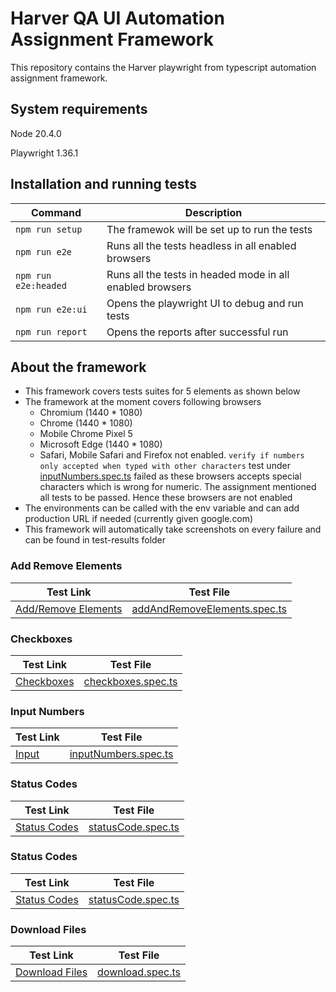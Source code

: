 # Harver QA UI Automation Assignment Framework

This repository contains the Harver playwright from typescript automation assignment framework.

## System requirements

Node 20.4.0

Playwright 1.36.1

## Installation and running tests

| Command              | Description                                               |
| -------------------- | --------------------------------------------------------- |
| `npm run setup`      | The framewok will be set up to run the tests              |
| `npm run e2e`        | Runs all the tests headless in all enabled browsers       |
| `npm run e2e:headed` | Runs all the tests in headed mode in all enabled browsers |
| `npm run e2e:ui`     | Opens the playwright UI to debug and run tests            |
| `npm run report`     | Opens the reports after successful run                    |

## About the framework

- This framework covers tests suites for 5 elements as shown below
- The framework at the moment covers following browsers
  - Chromium (1440 \* 1080)
  - Chrome (1440 \* 1080)
  - Mobile Chrome Pixel 5
  - Microsoft Edge (1440 \* 1080)
  - Safari, Mobile Safari and Firefox not enabled. `verify if numbers only accepted when typed with other characters` test under [inputNumbers.spec.ts](tests/inputNumbers.spec.ts) failed as these browsers accepts special characters which is wrong for numeric. The assignment mentioned all tests to be passed. Hence these browsers are not enabled
- The environments can be called with the env variable and can add production URL if needed (currently given google.com)
- This framework will automatically take screenshots on every failure and can be found in test-results folder

### Add Remove Elements

| Test Link                                                                      | Test File                                                          |
| ------------------------------------------------------------------------------ | ------------------------------------------------------------------ |
| [Add/Remove Elements](https://the-internet.herokuapp.com/add_remove_elements/) | [addAndRemoveElements.spec.ts](tests/addAndRemoveElements.spec.ts) |

### Checkboxes

| Test Link                                                   | Test File                                      |
| ----------------------------------------------------------- | ---------------------------------------------- |
| [Checkboxes](https://the-internet.herokuapp.com/checkboxes) | [checkboxes.spec.ts](tests/checkboxes.spec.ts) |

### Input Numbers

| Test Link                                          | Test File                                          |
| -------------------------------------------------- | -------------------------------------------------- |
| [Input](https://the-internet.herokuapp.com/inputs) | [inputNumbers.spec.ts](tests/inputNumbers.spec.ts) |

### Status Codes

| Test Link                                                       | Test File                                      |
| --------------------------------------------------------------- | ---------------------------------------------- |
| [Status Codes](https://the-internet.herokuapp.com/status_codes) | [statusCode.spec.ts](tests/statusCode.spec.ts) |

### Status Codes

| Test Link                                                       | Test File                                      |
| --------------------------------------------------------------- | ---------------------------------------------- |
| [Status Codes](https://the-internet.herokuapp.com/status_codes) | [statusCode.spec.ts](tests/statusCode.spec.ts) |

### Download Files

| Test Link                                                     | Test File                                  |
| ------------------------------------------------------------- | ------------------------------------------ |
| [Download Files](https://the-internet.herokuapp.com/download) | [download.spec.ts](tests/download.spec.ts) |
